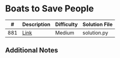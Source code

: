 # Boats to Save People
| #   | Description                                                 | Difficulty | Solution File |
| --- | ----------------------------------------------------------- | ---------- | ------------- |
| 881 | [Link](https://leetcode.com/problems/boats-to-save-people/) | Medium     | solution.py   |

## Additional Notes
